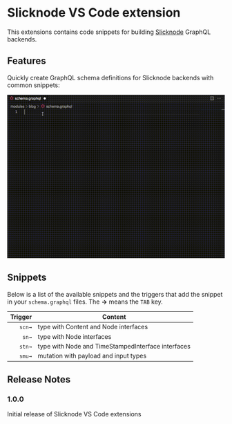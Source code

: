 # Slicknode VS Code extension

This extensions contains code snippets for building [Slicknode](https://slicknode.com) GraphQL backends.

## Features

Quickly create GraphQL schema definitions for Slicknode backends with common
snippets:

![Demo](images/demo.gif)

## Snippets

Below is a list of the available snippets and the triggers that add the snippet in your `schema.graphql` files. The **→** means the `TAB` key.

| Trigger | Content                                            |
| ------: | -------------------------------------------------- |
|  `scn→` | type with Content and Node interfaces              |
|   `sn→` | type with Node interfaces                          |
|  `stn→` | type with Node and TimeStampedInterface interfaces |
|  `smu→` | mutation with payload and input types              |

## Release Notes

### 1.0.0

Initial release of Slicknode VS Code extensions
